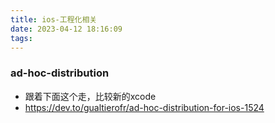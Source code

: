```yaml
---
title: ios-工程化相关
date: 2023-04-12 18:16:09
tags:
---
```





### ad-hoc-distribution
- 跟着下面这个走，比较新的xcode
- https://dev.to/gualtierofr/ad-hoc-distribution-for-ios-1524